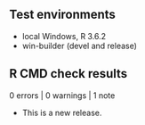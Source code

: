 ## Test environments
* local Windows, R 3.6.2
* win-builder (devel and release)

## R CMD check results

0 errors | 0 warnings | 1 note

* This is a new release.
